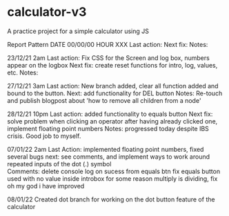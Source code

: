 # calculator-v3
A practice project for a simple calculator using JS 

Report Pattern
DATE 00/00/00 HOUR XXX
Last action:
Next fix:
Notes:

23/12/21 2am
Last action: Fix CSS for the Screen and log box, numbers appear on the logbox
Next fix: create reset functions for intro, log, values, etc.
Notes:

27/12/21 3am
Last action: New branch added, clear all function added and bound to the button.
Next: add functionality for DEL button
Notes: Re-touch and publish blogpost about 'how to remove all children from a node'

28/12/21 10pm
Last action: added functionality to equals button
Next fix: solve problem when clicking an operator after having already clicked one, implement floating point numbers
Notes: progressed today despite IBS crisis. Good job to myself.

07/01/22 2am
Last Action: implemented floating point numbers, fixed several bugs
next: see comments, and implement ways to work around repeated inputs of the dot (.) symbol  
Comments: delete console log on sucess from equals btn
fix equals button used with no value inside introbox
for some reason multiply is dividing, fix
oh my god i have improved

08/01/22
Created dot branch for working on the dot button feature of the calculator 